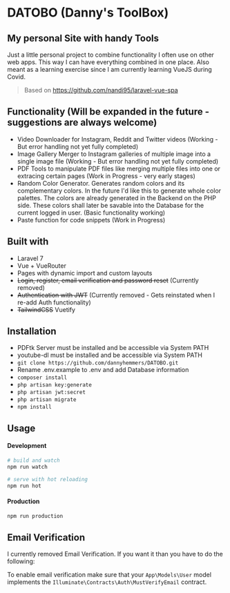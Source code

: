 # DATOBO (Danny's ToolBox)

## My personal Site with handy Tools
Just a little personal project to combine functionality I often use on other web apps.
This way I can have everything combined in one place. 
Also meant as a learning exercise since I am currently learning VueJS during Covid. 
>Based on https://github.com/nandi95/laravel-vue-spa

## Functionality (Will be expanded in the future - suggestions are always welcome)

- Video Downloader for Instagram, Reddit and Twitter videos (Working - But error handling not yet fully completed)
- Image Gallery Merger to Instagram galleries of multiple image into a single image file (Working - But error handling not yet fully completed)
- PDF Tools to manipulate PDF files like merging multiple files into one or extracing certain pages (Work in Progress - very early stages)
- Random Color Generator. Generates random colors and its complementary colors. In the future I'd like this to generate whole color palettes. The colors are already generated in the Backend on the PHP side. These colors shall later be savable into the Database for the current logged in user. (Basic functionality working)
- Paste function for code snippets (Work in Progress)

## Built with

- Laravel 7
- Vue + VueRouter
- Pages with dynamic import and custom layouts
- ~~Login, register, email verification and password reset~~ (Currently removed)
- ~~Authentication with JWT~~ (Currently removed - Gets reinstated when I re-add Auth functionality)
- ~~TailwindCSS~~ Vuetify

## Installation

- PDFtk Server must be installed and be accessible via System PATH
- youtube-dl must be installed and be accessible via System PATH
- `git clone https://github.com/dannyhemmers/DATOBO.git`
- Rename .env.example to .env and add Database information
- `composer install`
- `php artisan key:generate` 
- `php artisan jwt:secret`
- `php artisan migrate`
- `npm install`

## Usage

#### Development

```bash
# build and watch
npm run watch

# serve with hot reloading
npm run hot
```

#### Production

```bash
npm run production
```
## Email Verification
I currently removed Email Verification. If you want it than you have to do the following:

To enable email verification make sure that your `App\Models\User` model implements the `Illuminate\Contracts\Auth\MustVerifyEmail` contract.